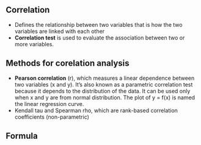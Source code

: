 ##  Correlation
* Defines the relationship between two variables that is how the two variables are linked with each other
* **Correlation test** is used to evaluate the association between two or more variables.

## Methods for corelation analysis
* **Pearson correlation** (r), which measures a linear dependence between two variables (x and y). It’s also known as a parametric correlation test because it depends to the distribution of the data. It can be used only when x and y are from normal distribution. The plot of y = f(x) is named the linear regression curve.
* Kendall tau and Spearman rho, which are rank-based correlation coefficients (non-parametric)

## Formula



